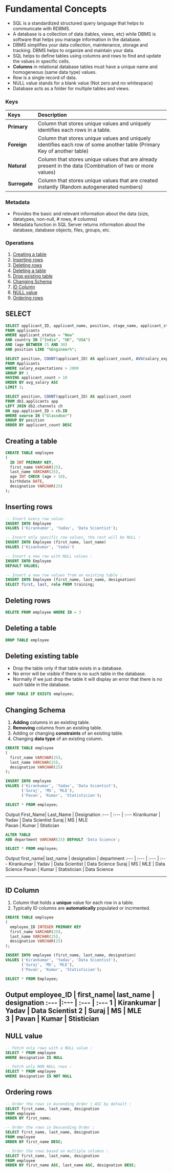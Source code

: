 # Fundamental Concepts

- SQL is a standardized structured query language that helps to communicate with RDBMS.
- A database is a collection of data (tables, views, etc) while DBMS is software that helps you manage information in the database.
- DBMS simplifies your data collection, maintenance, storage and tracking. DBMS helps to organize and maintain your data.
- SQL helps to define tables using columns and rows to find and update the values in specific cells.
- **Columns** in relational database tables must have a unique name and homogeneous (same data type) values.
- Row is a single record of data.
- NULL value stands for a blank value (Not zero and no whitespace)
- Database acts as a folder for multiple tables and views.

### **Keys**
Keys | Description
:--- | :---
**Primary** | Column that stores unique values and uniquely identifies each rows in a table.
**Foreign** | Column that stores unique values and uniquely identifies each row of some another table (Primary Key of another table)
**Natural** | Column that stores unique values that are already present in the data (Combination of two or more values)
**Surrogate** | Column that stores unique values that are created instantly (Random autogenerated numbers)

### **Metadata**
- Provides the basic and relevant information about the data (size, datatypes, non-null, # rows, # columns)
- Metadata function in SQL Server returns information about the database, database objects, files, groups, etc.

### **Operations**

1. <a href=#create>Creating a table</a>
2. <a href=#insert>Inserting rows</a>
3. <a href=#drow>Deleting rows</a>
4. <a href=#delete>Deleting a table</a>
5. <a href=#drop>Drop existing table</a>
6. <a href=#schema>Changing Schema</a>
7. <a href=#id>ID Column</a>
8. <a href=#null>NULL value</a>
9. <a href=#order>Ordering rows</a>

## **SELECT**

```sql
SELECT applicant_ID, applicant_name, position, stage_name, applicant_status
FROM applicants
WHERE applicant_status = "New" 
AND country IN ("India", "UK", "USA") 
AND (age BETWEEN 25 AND 30)
AND position LIKE "%Engineer%";
```

```sql
SELECT position, COUNT(applicant_ID) AS applicant_count, AVG(salary_expectation) AS AvgSalary
FROM Applicants
WHERE salary_expectations > 2000
GROUP BY 1
HAVING applicant_count > 10 
ORDER BY avg_salary ASC
LIMIT 3;
```

```sql
SELECT position, COUNT(applicant_ID) AS applicant_count
FROM db1.applicants app
LEFT JOIN db2.channels ch
ON app.applicant_ID = ch.ID
WHERE source IN ("Glassdoor")
GROUP BY position
ORDER BY applicant_count DESC
```

<h2 name=create>Creating a table</h2>

```sql
CREATE TABLE employee
(
  ID INT PRIMARY KEY,
  first_name VARCHAR(25),
  last_name VARCHAR(25),
  age INT CHECK (age > 18),
  birthdate DATE,
  designation VARCHAR(25)
);
```

<h2 name=insert>Inserting rows</h2>

```sql
-- Insert every row value:
INSERT INTO Employee
VALUES ('Kirankumar', 'Yadav', 'Data Scientist');

-- Insert only specific row values, the rest will be NULL :
INSERT INTO Employee (first_name, last_name)
VALUES ('Kisankumar', 'Yadav')

-- Insert a new row with NULL values :
INSERT INTO Employee
DEFAULT VALUES;

-- Insert a new row values from an existing table :
INSERT INTO Employee (first_name, last_name, designation)
SELECT first, last, role FROM training;
```

<h2 name=drow>Deleting rows</h2>

```sql
DELETE FROM employee WHERE ID = 3
```

<h2 name=delete>Deleting a table</h2>

```sql
DROP TABLE employee
```

<h2 name=drop>Deleting existing table</h2>

- Drop the table only if that table exists in a database.
- No error will be visible if there is no such table in the database.
- Normally if we just drop the table it will display an error that there is no such table in the database.

```sql
DROP TABLE IF EXISTS employee;
```

<h2 name='schema'>Changing Schema</h2>

1. **Adding** columns in an existing table.
2. **Removing** columns from an existing table.
3. Adding or changing **constraints** of an existing table.
4. Changing **data type** of an existing column.

```sql
CREATE TABLE employee
(
  first_name VARCHAR(25),
  last_name VARCHAR(25),
  designation VARCHAR(25)
);

INSERT INTO employee
VALUES ('Kirankumar', 'Yadav', 'Data Scientist'),
       ('Suraj', 'MS', 'MLE'),
       ('Pavan', 'Kumar', 'Statistician');

SELECT * FROM employee;
```
Output
First_Name| Last_Name | Designation
:--- | :--- | :--- 
Kirankumar | Yadav | Data Scientist
Suraj | MS | MLE  
Pavan | Kumar | Stistician

```sql
ALTER TABLE 
ADD department VARCHAR(25) DEFAULT 'Data Science';

SELECT * FROM employee;
```   
Output
first_name| last_name | designation | department
:--- | :--- | :--- | :---
Kirankumar | Yadav | Data Scientist | Data Science
Suraj | MS | MLE | Data Science
Pavan | Kumar | Statistician | Data Science

---

<h2 name='id'>ID Column</h2>

1. Column that holds a **unique** value for each row in a table.
2. Typically ID columns are **automatically** populated or incrmented.

```sql
CREATE TABLE employee
(
  employee_ID INTEGER PRIMARY KEY
  first_name VARCHAR(25),
  last_name VARCHAR(25),
  designation VARCHAR(25)
);

INSERT INTO employee (first_name, last_name, designation)
VALUES ('Kirankumar', 'Yadav', 'Data Scientist'),
       ('Suraj', 'MS', 'MLE'),
       ('Pavan', 'Kumar', 'Statistician');

SELECT * FROM Employee;
```
Output
employee_ID | first_name| last_name | designation
:--- |:--- | :--- | :--- 
1 | Kirankumar | Yadav | Data Scientist
2 | Suraj | MS | MLE  
3 | Pavan | Kumar | Stistician
---

<h2 name=null>NULL value</h2>

```sql
-- Fetch only rows with a NULL value :
SELECT * FROM employee
WHERE designation IS NULL

-- Fetch only NON NULL rows :
SELECT * FROM employee
WHERE designation IS NOT NULL
```

<h2 name=order>Ordering rows</h2>

```sql
-- Order the rows in Ascending Order | ASC by default :
SELECT first_name, last_name, designation 
FROM employee
ORDER BY first_name;

-- Order the rows in Descending Order :
SELECT first_name, last_name, designation 
FROM employee
ORDER BY first_name DESC;

-- Order the rows based on multiple columns :
SELECT first_name, last_name, designation 
FROM employee
ORDER BY first_name ASC, last_name ASC, designation DESC;
```
